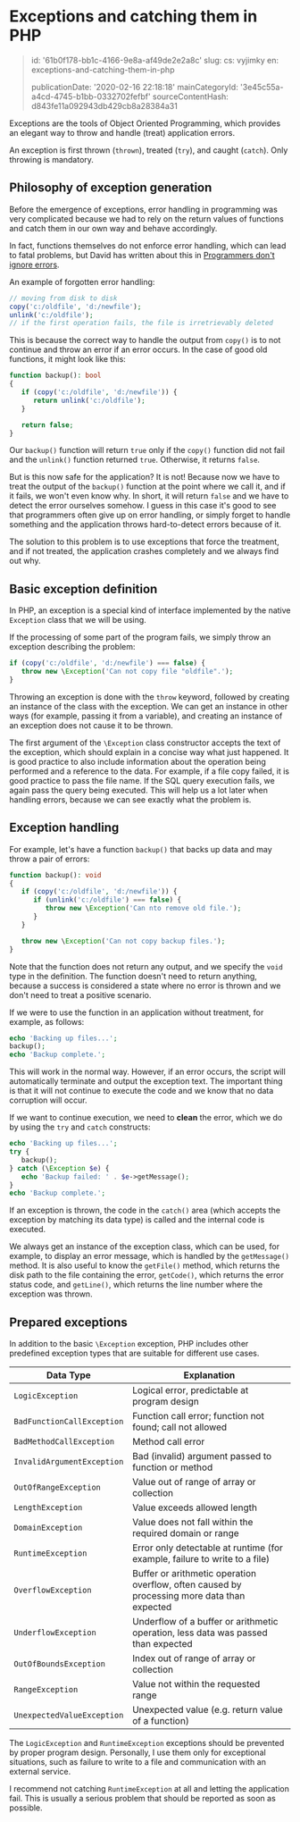 Exceptions and catching them in PHP
===================================

> id: '61b0f178-bb1c-4166-9e8a-af49de2e2a8c'
> slug:
> 	cs: vyjimky
> 	en: exceptions-and-catching-them-in-php
> 
> publicationDate: '2020-02-16 22:18:18'
> mainCategoryId: '3e45c55a-a4cd-4745-b1bb-0332702fefbf'
> sourceContentHash: d843fe11a092943db429cb8a28384a31

Exceptions are the tools of Object Oriented Programming, which provides an elegant way to throw and handle (treat) application errors.

An exception is first thrown (`thrown`), treated (`try`), and caught (`catch`). Only throwing is mandatory.

Philosophy of exception generation
-------------------------

Before the emergence of exceptions, error handling in programming was very complicated because we had to rely on the return values of functions and catch them in our own way and behave accordingly.

In fact, functions themselves do not enforce error handling, which can lead to fatal problems, but David has written about this in <a href="https://phpfashion.com/programatori-chyby-neignoruji">Programmers don't ignore errors</a>.

An example of forgotten error handling:

```php
// moving from disk to disk
copy('c:/oldfile', 'd:/newfile');
unlink('c:/oldfile');
// if the first operation fails, the file is irretrievably deleted
```

This is because the correct way to handle the output from `copy()` is to not continue and throw an error if an error occurs. In the case of good old functions, it might look like this:

```php
function backup(): bool
{
   if (copy('c:/oldfile', 'd:/newfile')) {
      return unlink('c:/oldfile');
   }

   return false;
}
```

Our `backup()` function will return `true` only if the `copy()` function did not fail and the `unlink()` function returned `true`. Otherwise, it returns `false`.

But is this now safe for the application? It is not! Because now we have to treat the output of the `backup()` function at the point where we call it, and if it fails, we won't even know why. In short, it will return `false` and we have to detect the error ourselves somehow. I guess in this case it's good to see that programmers often give up on error handling, or simply forget to handle something and the application throws hard-to-detect errors because of it.

The solution to this problem is to use exceptions that force the treatment, and if not treated, the application crashes completely and we always find out why.

Basic exception definition
--------------------------

In PHP, an exception is a special kind of interface implemented by the native `Exception` class that we will be using.

If the processing of some part of the program fails, we simply throw an exception describing the problem:

```php
if (copy('c:/oldfile', 'd:/newfile') === false) {
   throw new \Exception('Can not copy file "oldfile".');
}
```

Throwing an exception is done with the `throw` keyword, followed by creating an instance of the class with the exception. We can get an instance in other ways (for example, passing it from a variable), and creating an instance of an exception does not cause it to be thrown.

The first argument of the `\Exception` class constructor accepts the text of the exception, which should explain in a concise way what just happened. It is good practice to also include information about the operation being performed and a reference to the data. For example, if a file copy failed, it is good practice to pass the file name. If the SQL query execution fails, we again pass the query being executed. This will help us a lot later when handling errors, because we can see exactly what the problem is.

Exception handling
-----------------

For example, let's have a function `backup()` that backs up data and may throw a pair of errors:

```php
function backup(): void
{
   if (copy('c:/oldfile', 'd:/newfile')) {
      if (unlink('c:/oldfile') === false) {
         throw new \Exception('Can nto remove old file.');
      }
   }

   throw new \Exception('Can not copy backup files.');
}
```

Note that the function does not return any output, and we specify the `void` type in the definition. The function doesn't need to return anything, because a success is considered a state where no error is thrown and we don't need to treat a positive scenario.

If we were to use the function in an application without treatment, for example, as follows:

```php
echo 'Backing up files...';
backup();
echo 'Backup complete.';
```

This will work in the normal way. However, if an error occurs, the script will automatically terminate and output the exception text. The important thing is that it will not continue to execute the code and we know that no data corruption will occur.

If we want to continue execution, we need to **clean** the error, which we do by using the `try` and `catch` constructs:

```php
echo 'Backing up files...';
try {
   backup();
} catch (\Exception $e) {
   echo 'Backup failed: ' . $e->getMessage();
}
echo 'Backup complete.';
```

If an exception is thrown, the code in the `catch()` area (which accepts the exception by matching its data type) is called and the internal code is executed.

We always get an instance of the exception class, which can be used, for example, to display an error message, which is handled by the `getMessage()` method. It is also useful to know the `getFile()` method, which returns the disk path to the file containing the error, `getCode()`, which returns the error status code, and `getLine()`, which returns the line number where the exception was thrown.

Prepared exceptions
------------------------

In addition to the basic `\Exception` exception, PHP includes other predefined exception types that are suitable for different use cases.

| Data Type | Explanation |
|------------|-----------|
| `LogicException` | Logical error, predictable at program design |
| `BadFunctionCallException` | Function call error; function not found; call not allowed |
| `BadMethodCallException` | Method call error |
| `InvalidArgumentException` | Bad (invalid) argument passed to function or method |
| `OutOfRangeException` | Value out of range of array or collection |
| `LengthException` | Value exceeds allowed length |
| `DomainException` | Value does not fall within the required domain or range |
| `RuntimeException` | Error only detectable at runtime (for example, failure to write to a file) |
| `OverflowException` | Buffer or arithmetic operation overflow, often caused by processing more data than expected |
| `UnderflowException` | Underflow of a buffer or arithmetic operation, less data was passed than expected |
| `OutOfBoundsException` | Index out of range of array or collection |
| `RangeException` | Value not within the requested range |
| `UnexpectedValueException` | Unexpected value (e.g. return value of a function) |

The `LogicException` and `RuntimeException` exceptions should be prevented by proper program design. Personally, I use them only for exceptional situations, such as failure to write to a file and communication with an external service.

I recommend not catching `RuntimeException` at all and letting the application fail. This is usually a serious problem that should be reported as soon as possible.
